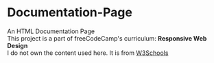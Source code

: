 # Documentation-Page

An HTML Documentation Page
<br />
This project is a part of freeCodeCamp's curriculum: <b>Responsive Web Design</b>
<br/>
I do not own the content used here. It is from [W3Schools](https://www.w3schools.com/html/default.asp)
